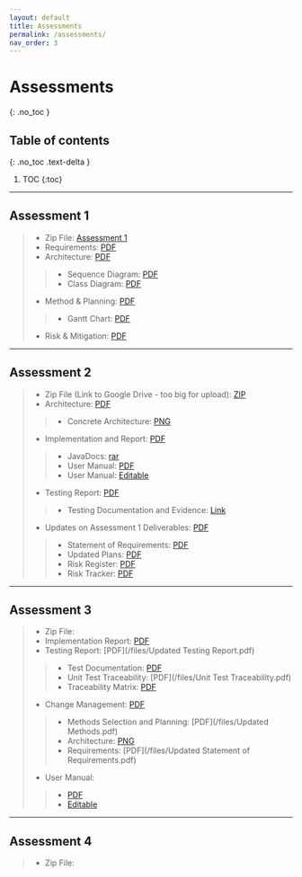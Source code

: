 ```yaml
---
layout: default
title: Assessments
permalink: /assessments/
nav_order: 3
---
```



# Assessments
{: .no_toc }


## Table of contents
{: .no_toc .text-delta }

1. TOC
{:toc}
---

## Assessment 1 

> * Zip File: [Assessment 1](/files/NPStudios.zip)
> * Requirements: [PDF](/files/Req1.pdf)
> * Architecture: [PDF](/files/Arch1.pdf)
> > * Sequence Diagram: [PDF](/files/SEPR_Sequence_Diagram_1.pdf)
> > * Class Diagram: [PDF](/files/SEPR_UML_CLass_Diagram_1.pdf)
> * Method & Planning: [PDF](/files/Plan1.pdf)
> > * Gantt Chart: [PDF](/files/assessment2ganttchart.pdf)
> * Risk & Mitigation: [PDF](/files/Risk1.pdf)

---
## Assessment 2

> * Zip File (Link to Google Drive - too big for upload): [ZIP](https://drive.google.com/file/d/1H4JW_dwoqctEgOOuH97xNl6Nck0H5exh/view?usp=sharing)
> * Architecture: [PDF](/files/Arch2.pdf)
> > * Concrete Architecture: [PNG](/files/concrete_arch.png)
> * Implementation and Report: [PDF](/files/Impl2.pdf)
> > * JavaDocs: [rar](/files/JavaDoc.rar)
> > * User Manual: [PDF](/files/User_Manual_PDF.pdf)
> > * User Manual: [Editable](/files/User_Manual_Edit.docx)
> * Testing Report: [PDF](/files/Test2.pdf)
> > * Testing Documentation and Evidence: [Link](/testing/)
> * Updates on Assessment 1 Deliverables: [PDF](/files/Updates2.pdf)
> > * Statement of Requirements: [PDF](/files/Updated_Statement_of_Requirements.pdf)
> > * Updated Plans: [PDF](/files/Updated_Plans.pdf)
> > * Risk Register: [PDF](/files/Updated_Risk_Register.pdf)
> > * Risk Tracker: [PDF](/files/Updated_Risk_Tracker.pdf)


---
## Assessment 3

> * Zip File:
> * Implementation Report: [PDF](/files/Impl3.pdf)
> * Testing Report: [PDF](/files/Updated Testing Report.pdf)
> > * Test Documentation: [PDF](/files/test_documentation.pdf)
> > * Unit Test Traceability: [PDF](/files/Unit Test Traceability.pdf)
> > * Traceability Matrix: [PDF](/files/traceability_matrix.pdf)
> * Change Management: [PDF](/files/Change3.pdf)
> > * Methods Selection and Planning: [PDF](/files/Updated Methods.pdf)
> > * Architecture: [PNG](/files/Architecture.png)
> > * Requirements: [PDF](/files/Updated Statement of Requirements.pdf)
> * User Manual:
> > * [PDF](/files/User_Manual_PDF.pdf)
> > * [Editable](/files/User_Manual_Edit.docx)


---
## Assessment 4

> * Zip File:
